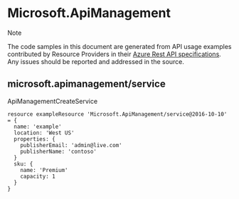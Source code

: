 # Microsoft.ApiManagement
  
> [!NOTE]
> The code samples in this document are generated from API usage examples contributed by Resource Providers in their [Azure Rest API specifications](https://github.com/Azure/azure-rest-api-specs). Any issues should be reported and addressed in the source.


## microsoft.apimanagement/service

ApiManagementCreateService
```bicep
resource exampleResource 'Microsoft.ApiManagement/service@2016-10-10' = {
  name: 'example'
  location: 'West US'
  properties: {
    publisherEmail: 'admin@live.com'
    publisherName: 'contoso'
  }
  sku: {
    name: 'Premium'
    capacity: 1
  }
}
```
